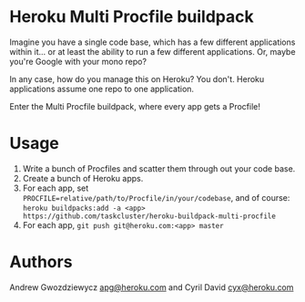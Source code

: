 # Heroku Multi Procfile buildpack

Imagine you have a single code base, which has a few different applications within it... or at least the ability to run a few different applications. Or, maybe you're Google with your mono repo?

In any case, how do you manage this on Heroku? You don't. Heroku applications assume one repo to one application. 

Enter the Multi Procfile buildpack, where every app gets a Procfile!

# Usage

1. Write a bunch of Procfiles and scatter them through out your code base.
2. Create a bunch of Heroku apps.
3. For each app, set `PROCFILE=relative/path/to/Procfile/in/your/codebase`, and of course:
   `heroku buildpacks:add -a <app> https://github.com/taskcluster/heroku-buildpack-multi-procfile`
4. For each app, `git push git@heroku.com:<app> master`

# Authors

Andrew Gwozdziewycz <apg@heroku.com> and Cyril David <cyx@heroku.com>
